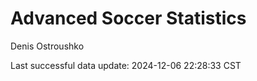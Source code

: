# Advanced Soccer Statistics
Denis Ostroushko

<!-- gfm -->

Last successful data update: 2024-12-06 22:28:33 CST
